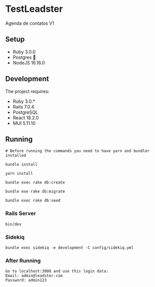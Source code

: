 # TestLeadster

Agenda de contatos V1

## Setup

* Ruby 3.0.0
* Postgres :elephant:
* NodeJS 16.16.0

## Development

The project requires:

* Ruby 3.0.\*
* Rails 7.0.4
* PostgreSQL
* React 18.2.0
* MUI 5.11.10

## Running

```
# Before running the commands you need to have yarn and bundler installed

bundle install

yarn install

bundle exec rake db:create

bundle exe rake db:migrate

bundle exec rake db:seed
```

### Rails Server
```
bin/dev
```

### Sidekiq
```
bundle exec sidekiq -e development -C config/sidekiq.yml
```

### After Running
```
Go to localhost:3000 and use this login data:
Email: admin@leadster.com
Password: admin123
```
